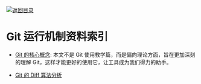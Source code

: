 [![返回目录](https://parg.co/UGo)](https://parg.co/b4z)

# Git 运行机制资料索引

* [Git 的核心概念](https://lufficc.com/blog/the-core-conception-of-git): 本文不是 Git 使用教学篇，而是偏向理论方面，旨在更加深刻的理解 Git，这样才能更好的使用它，让工具成为我们得力的助手。

* [Git 的 Diff 算法分析](http://fabiensanglard.net/git_code_review/diff.php)
